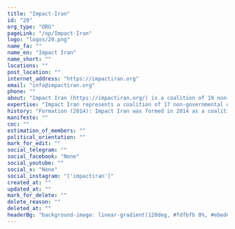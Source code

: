 ```yaml
---
title: "Impact-Iran"
id: "20"
org_type: "ORG"
pageLink: "/op/Impact-Iran"
logo: "logos/20.png"
name_fa: ""
name_en: "Impact Iran"
name_short: ""
locations: ""
post_location: ""
internet_address: "https://impactiran.org"
email: "info@impactiran.org"
phone: ""
about: "Impact Iran (https://impactiran.org/) is a coalition of 19 non-governmental organizations committed to advocating for human rights and driving positive change in Iran."
expertise: "Impact Iran represents a coalition of 17 non-governmental organizations that draw attention to the situation of human rights in Iran, and encourage the Iranian government to address concerns expressed by the international community and international human rights bodies."
history: "Formation (2014): Impact Iran was formed in 2014 as a coalition of 19 Iranian human rights NGOs. This collective approach was driven by the need to amplify the voices of Iranian civil society on the global stage and advocate more effectively for human rights and accountability within Iran."
manifesto: ""
coc: ""
estimation_of_members: ""
political_orientation: ""
mark_for_edit: ""
social_telegram: ""
social_facebook: "None"
social_youtube: ""
social_x: "None"
social_instagram: "['impactiran']"
created_at: ""
updated_at: ""
mark_for_delete: ""
delete_reason: ""
deleted_at: ""
headerBg: "background-image: linear-gradient(120deg, #fdfbfb 0%, #ebedee 100%);"
---
```


